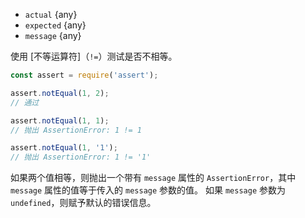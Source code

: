 <!-- YAML
added: v0.1.21
-->
* `actual` {any}
* `expected` {any}
* `message` {any}

使用 [不等运算符]（`!=`）测试是否不相等。

```js
const assert = require('assert');

assert.notEqual(1, 2);
// 通过

assert.notEqual(1, 1);
// 抛出 AssertionError: 1 != 1

assert.notEqual(1, '1');
// 抛出 AssertionError: 1 != '1'
```

如果两个值相等，则抛出一个带有 `message` 属性的 `AssertionError`，其中 `message` 属性的值等于传入的 `message` 参数的值。
如果 `message` 参数为 `undefined`，则赋予默认的错误信息。

